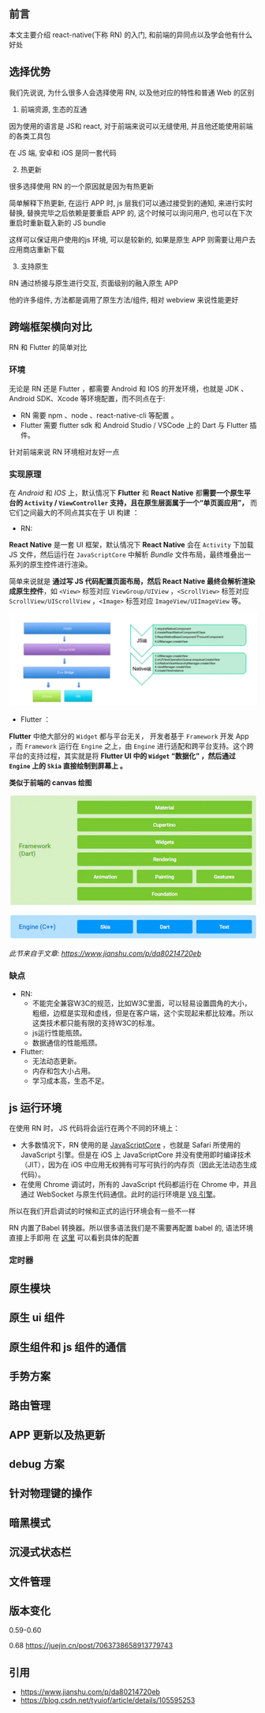 ## 前言

本文主要介绍 react-native(下称 RN) 的入门, 和前端的异同点以及学会他有什么好处


## 选择优势

我们先说说, 为什么很多人会选择使用 RN, 以及他对应的特性和普通 Web 的区别

1. 前端资源, 生态的互通

因为使用的语言是 JS和 react, 对于前端来说可以无缝使用, 并且他还能使用前端的各类工具包

在 JS 端, 安卓和 iOS 是同一套代码

2. 热更新

很多选择使用 RN 的一个原因就是因为有热更新

简单解释下热更新, 在运行 APP 时, js 层我们可以通过接受到的通知, 来进行实时替换, 替换完毕之后依赖是要重启 APP 的, 这个时候可以询问用户, 也可以在下次重启时重新载入新的 JS bundle

这样可以保证用户使用的js 环境, 可以是较新的, 如果是原生 APP 则需要让用户去应用商店重新下载

3. 支持原生

RN 通过桥接与原生进行交互, 页面级别的融入原生 APP

他的许多组件, 方法都是调用了原生方法/组件, 相对 webview 来说性能更好


## 跨端框架横向对比

RN 和 Flutter 的简单对比

### 环境
无论是 RN 还是 Flutter ，都需要 Android 和 IOS 的开发环境，也就是 JDK 、Android SDK、Xcode 等环境配置，而不同点在于:

- RN 需要 npm 、node 、react-native-cli 等配置 。
- Flutter 需要 flutter sdk 和 Android Studio / VSCode 上的 Dart 与 Flutter 插件。

针对前端来说 RN 环境相对友好一点

### 实现原理

在 *Android* 和 *IOS* 上，默认情况下 **Flutter** 和 **React Native** 都**需要一个原生平台的
`Activity` / `ViewController` 支持，且在原生层面属于一个“单页面应用”，** 而它们之间最大的不同点其实在于 UI 构建 ：

- RN: 

**React Native** 是一套 UI 框架，默认情况下 **React Native** 会在 `Activity` 下加载 JS 文件，然后运行在 `JavaScriptCore` 中解析 *Bundle* 文件布局，最终堆叠出一系列的原生控件进行渲染。

简单来说就是 **通过写 JS 代码配置页面布局，然后 React Native 最终会解析渲染成原生控件**，如 `<View>` 标签对应 `ViewGroup/UIView` ，`<ScrollView>` 标签对应 `ScrollView/UIScrollView` ，`<Image>` 标签对应 `ImageView/UIImageView` 等。

![img.png](./images/img.png)

- Flutter ：

**Flutter** 中绝大部分的 `Widget` 都与平台无关， 开发者基于 `Framework` 开发 App ，而 `Framework` 运行在 `Engine` 之上，由 `Engine` 进行适配和跨平台支持。这个跨平台的支持过程，其实就是将 **Flutter UI 中的 `Widget` “数据化” ，然后通过 `Engine` 上的 `Skia` 直接绘制到屏幕上 。**

**类似于前端的 canvas 绘图**

![img2.png](./images/img2.png)

_此节来自于文章: https://www.jianshu.com/p/da80214720eb_

### 缺点

- RN:
  * 不能完全兼容W3C的规范，比如W3C里面，可以轻易设置圆角的大小，粗细，边框是实现和虚线，但是在客户端，这个实现起来都比较难。所以这类技术都只能有限的支持W3C的标准。
  * js运行性能瓶颈。
  * 数据通信的性能瓶颈。
- Flutter:
  * 无法动态更新。
  * 内存和包大小占用。
  * 学习成本高，生态不足。

## js 运行环境

在使用 RN 时， JS 代码将会运行在两个不同的环境上：

*   大多数情况下，RN 使用的是 [JavaScriptCore](http://trac.webkit.org/wiki/JavaScriptCore) ，也就是 Safari 所使用的 JavaScript 引擎。但是在 iOS 上 JavaScriptCore 并没有使用即时编译技术（JIT），因为在 iOS 中应用无权拥有可写可执行的内存页（因此无法动态生成代码）。
*   在使用 Chrome 调试时，所有的 JavaScript 代码都运行在 Chrome 中，并且通过 WebSocket 与原生代码通信。此时的运行环境是 [V8 引擎](https://v8.dev)。

所以在我们开启调试的时候和正式的运行环境会有一些不一样


RN 内置了Babel 转换器。所以很多语法我们是不需要再配置 babel 的, 语法环境直接上手即用
在 [这里](https://github.com/facebook/metro/tree/main/packages/metro-react-native-babel-preset) 可以看到具体的配置

### 定时器



## 原生模块

## 原生 ui 组件

## 原生组件和 js 组件的通信

## 手势方案

## 路由管理

## APP 更新以及热更新

## debug 方案

## 针对物理键的操作

## 暗黑模式

## 沉浸式状态栏

## 文件管理

## 版本变化

0.59-0.60

0.68 https://juejin.cn/post/7063738658913779743

## 引用
- https://www.jianshu.com/p/da80214720eb
- https://blog.csdn.net/tyuiof/article/details/105595253